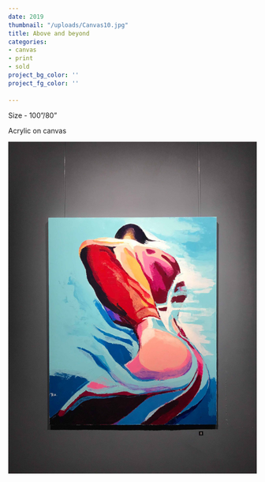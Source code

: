 ```yaml
---
date: 2019
thumbnail: "/uploads/Canvas10.jpg"
title: Above and beyond
categories:
- canvas
- print
- sold
project_bg_color: ''
project_fg_color: ''

---
```

Size - 100”/80”

Acrylic on canvas

![](/uploads/Canvas10.jpg)